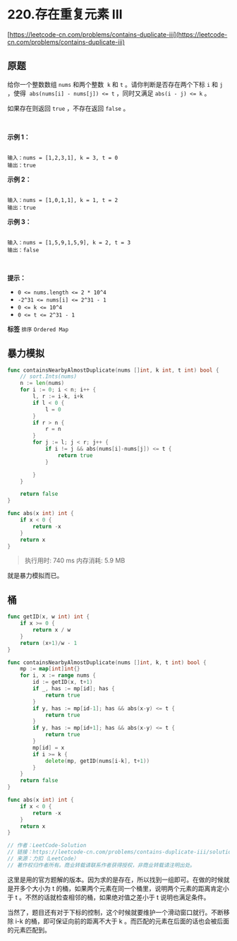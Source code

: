 # 220.存在重复元素 III
[https://leetcode-cn.com/problems/contains-duplicate-iii](https://leetcode-cn.com/problems/contains-duplicate-iii) 
## 原题
给你一个整数数组 `nums` 和两个整数  `k` 和 `t` 。请你判断是否存在两个下标 `i` 和 `j` ，使得  `abs(nums[i] - nums[j]) <= t` ，同时又满足 `abs(i - j) <= k` 。

如果存在则返回 `true` ，不存在返回 `false` 。

 

 **示例 1：** 

```

输入：nums = [1,2,3,1], k = 3, t = 0
输出：true
```
 **示例 2：** 

```

输入：nums = [1,0,1,1], k = 1, t = 2
输出：true
```
 **示例 3：** 

```

输入：nums = [1,5,9,1,5,9], k = 2, t = 3
输出：false
```
 

 **提示：** 
-  `0 <= nums.length <= 2 * 10^4` 
-  `-2^31 <= nums[i] <= 2^31 - 1` 
-  `0 <= k <= 10^4` 
-  `0 <= t <= 2^31 - 1` 
 
**标签**
`排序` `Ordered Map` 


## 暴力模拟
```go
func containsNearbyAlmostDuplicate(nums []int, k int, t int) bool {
	// sort.Ints(nums)
	n := len(nums)
	for i := 0; i < n; i++ {
		l, r := i-k, i+k
		if l < 0 {
			l = 0
		}
		if r > n {
			r = n
		}
		for j := l; j < r; j++ {
			if i != j && abs(nums[i]-nums[j]) <= t {
				return true
			}

		}
	}

	return false
}

func abs(x int) int {
	if x < 0 {
		return -x
	}
	return x
}
```
>执行用时: 740 ms
内存消耗: 5.9 MB

就是暴力模拟而已。

## 桶
```go
func getID(x, w int) int {
    if x >= 0 {
        return x / w
    }
    return (x+1)/w - 1
}

func containsNearbyAlmostDuplicate(nums []int, k, t int) bool {
    mp := map[int]int{}
    for i, x := range nums {
        id := getID(x, t+1)
        if _, has := mp[id]; has {
            return true
        }
        if y, has := mp[id-1]; has && abs(x-y) <= t {
            return true
        }
        if y, has := mp[id+1]; has && abs(x-y) <= t {
            return true
        }
        mp[id] = x
        if i >= k {
            delete(mp, getID(nums[i-k], t+1))
        }
    }
    return false
}

func abs(x int) int {
    if x < 0 {
        return -x
    }
    return x
}

// 作者：LeetCode-Solution
// 链接：https://leetcode-cn.com/problems/contains-duplicate-iii/solution/cun-zai-zhong-fu-yuan-su-iii-by-leetcode-bbkt/
// 来源：力扣（LeetCode）
// 著作权归作者所有。商业转载请联系作者获得授权，非商业转载请注明出处。
```

这里是用的官方题解的版本。因为求的是存在，所以找到一组即可。在做的时候就是开多个大小为 t 的桶，如果两个元素在同一个桶里，说明两个元素的距离肯定小于 t 。不然的话就检查相邻的桶，如果绝对值之差小于 t 说明也满足条件。

当然了，题目还有对于下标的控制，这个时候就要维护一个滑动窗口就行。不断移除 i-k 的桶，即可保证向前的距离不大于 k 。而匹配的元素在后面的话也会被后面的元素匹配到。